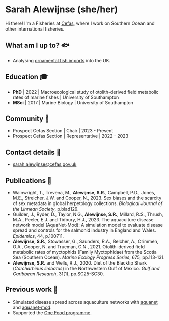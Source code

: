 # Sarah Alewijnse (she/her)

<!--
**sarah-alewijnse/sarah-alewijnse** is a ✨ _special_ ✨ repository because its `README.md` (this file) appears on your GitHub profile.

Here are some ideas to get you started:

- 🔭 I’m currently working on ...
- 🌱 I’m currently learning ...
- 👯 I’m looking to collaborate on ...
- 🤔 I’m looking for help with ...
- 💬 Ask me about ...
- 📫 How to reach me: ...
- 😄 Pronouns: ...
- ⚡ Fun fact: ...
-->

Hi there! I'm a Fisheries at [Cefas](https://www.cefas.co.uk/), where I work on Southern Ocean and other international fisheries.

## What am I up to? 🐟

- Analysing [ornamental fish imports](https://cites.org/sites/default/files/documents/E-CoP19-Inf-68.pdf) into the UK.

## Education 🎓

- **PhD** | 2022 | Macroecological study of otolith-derived field metabolic rates of marine fishes | University of Southampton
- **MSci** | 2017 | Marine Biology | University of Southampton

## Community 🤝

- Prospect Cefas Section | Chair | 2023 - Present
- Prospect Cefas Section | Representative | 2022 - 2023

## Contact details 📧

- sarah.alewijnse@cefas.gov.uk

## Publications 📜

- Wainwright, T., Trevena, M., **Alewijnse, S.R.**, Campbell, P.D., Jones, M.E., Streicher, J.W. and Cooper, N., 2023. Sex biases and the scarcity of sex metadata in global herpetology collections. _Biological Journal of the Linnean Society_, p.blad129.
- Guilder, J., Ryder, D., Taylor, N.G., **Alewijnse, S.R.**, Millard, R.S., Thrush, M.A., Peeler, E.J. and Tidbury, H.J., 2023. The aquaculture disease network model (AquaNet-Mod): A simulation model to evaluate disease spread and controls for the salmonid industry in England and Wales. _Epidemics_, 44, p.100711.
- **Alewijnse, S.R.**, Stowasser, G., Saunders, R.A., Belcher, A., Crimmen, O.A., Cooper, N. and Trueman, C.N., 2021. Otolith-derived field metabolic rates of myctophids (Family Myctophidae) from the Scotia Sea (Southern Ocean). _Marine Ecology Progress Series_, 675, pp.113-131.
- **Alewijnse, S.R.** and Wells, R.J., 2020. Diet of the Blacktip Shark (_Carcharhinus limbatus_) in the Northwestern Gulf of Mexico. _Gulf and Caribbean Research_, 31(1), pp.SC25-SC30.

## Previous work 🐡

- Simulated disease spread across aquaculture networks with [aquanet](https://github.com/CefasRepRes/aquanet) and [aquanet-mod](https://github.com/CefasRepRes/aquanet-mod).
- Supported the [One Food programme](https://onefoodcommunity.org/).
